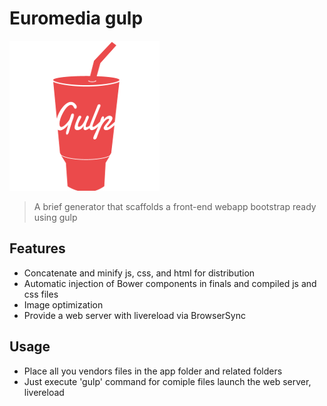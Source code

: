 # Euromedia gulp
![](gulp.png)

> A brief generator that scaffolds a front-end webapp bootstrap ready using gulp

## Features
* Concatenate and minify js, css, and html for distribution
* Automatic injection of Bower components in finals and compiled js and css files
* Image optimization
* Provide a web server with livereload via BrowserSync

## Usage
* Place all you vendors files in the app folder and related folders
* Just execute 'gulp' command for comiple files launch the web server, livereload

